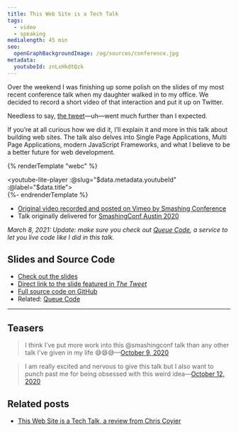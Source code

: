 ```yaml
---
title: This Web Site is a Tech Talk
tags:
  - video
  - speaking
medialength: 45 min
seo:
  openGraphBackgroundImage: /og/sources/conference.jpg
metadata:
  youtubeId: znLxHkdtQzk
---
```

Over the weekend I was finishing up some polish on the slides of my most recent conference talk when my daughter walked in to my office. We decided to record a short video of that interaction and put it up on Twitter.

Needless to say, [the tweet](https://twitter.com/zachleat/status/1365786974813093896)—uh—went much further than I expected.

If you’re at all curious how we did it, I’ll explain it and more in this talk about building web sites. The talk also delves into Single Page Applications, Multi Page Applications, modern JavaScript Frameworks, and what I believe to be a better future for web development.

{% renderTemplate "webc" %}<div><youtube-lite-player :@slug="$data.metadata.youtubeId" :@label="$data.title"></youtube-lite-player></div>{%- endrenderTemplate %}

* [Original video recorded and posted on Vimeo by Smashing Conference](https://vimeo.com/468775760/1838969b45)
* Talk originally delivered for [SmashingConf Austin 2020](https://smashingconf.com/austin-2020/)

_March 8, 2021: Update: make sure you check out [Queue Code](/web/queue-code/), a service to let you live code like I did in this talk._

## Slides and Source Code

* [Check out the slides](https://techtalk.zachleat.dev/)
* [Direct link to the slide featured in _The Tweet_](https://techtalk.zachleat.dev/slides/2.0/)
* [Full source code on GitHub](https://github.com/zachleat/this-website-is-a-tech-talk)
* Related: [Queue Code](/web/queue-code/)

---

## Teasers

> I think I’ve put more work into this @smashingconf talk than any other talk I’ve given in my life 😅😅😅—[October 9, 2020](https://twitter.com/zachleat/status/1314650004791885824)

> I am really excited and nervous to give this talk but I also want to punch past me for being obsessed with this weird idea—[October 12, 2020](https://twitter.com/zachleat/status/1315658230761172993)

## Related posts

* [This Web Site is a Tech Talk, a review from Chris Coyier](https://css-tricks.com/this-web-site-is-a-tech-talk/)